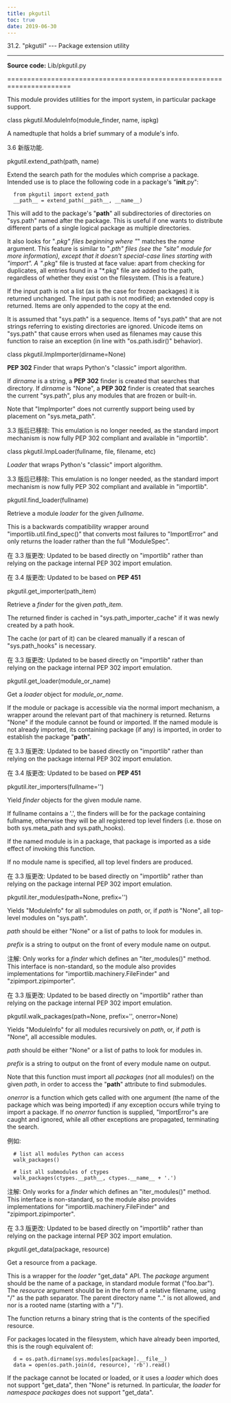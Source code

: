 ```yaml
---
title: pkgutil
toc: true
date: 2019-06-30
---
```

31.2. "pkgutil" --- Package extension utility
*********************************************

**Source code:** Lib/pkgutil.py

======================================================================

This module provides utilities for the import system, in particular
package support.

class pkgutil.ModuleInfo(module_finder, name, ispkg)

   A namedtuple that holds a brief summary of a module's info.

   3.6 新版功能.

pkgutil.extend_path(path, name)

   Extend the search path for the modules which comprise a package.
   Intended use is to place the following code in a package's
   "__init__.py":

      from pkgutil import extend_path
      __path__ = extend_path(__path__, __name__)

   This will add to the package's "__path__" all subdirectories of
   directories on "sys.path" named after the package.  This is useful
   if one wants to distribute different parts of a single logical
   package as multiple directories.

   It also looks for "*.pkg" files beginning where "*" matches the
   *name* argument.  This feature is similar to "*.pth" files (see the
   "site" module for more information), except that it doesn't
   special-case lines starting with "import".  A "*.pkg" file is
   trusted at face value: apart from checking for duplicates, all
   entries found in a "*.pkg" file are added to the path, regardless
   of whether they exist on the filesystem.  (This is a feature.)

   If the input path is not a list (as is the case for frozen
   packages) it is returned unchanged.  The input path is not
   modified; an extended copy is returned.  Items are only appended to
   the copy at the end.

   It is assumed that "sys.path" is a sequence.  Items of "sys.path"
   that are not strings referring to existing directories are ignored.
   Unicode items on "sys.path" that cause errors when used as
   filenames may cause this function to raise an exception (in line
   with "os.path.isdir()" behavior).

class pkgutil.ImpImporter(dirname=None)

   **PEP 302** Finder that wraps Python's "classic" import algorithm.

   If *dirname* is a string, a **PEP 302** finder is created that
   searches that directory.  If *dirname* is "None", a **PEP 302**
   finder is created that searches the current "sys.path", plus any
   modules that are frozen or built-in.

   Note that "ImpImporter" does not currently support being used by
   placement on "sys.meta_path".

   3.3 版后已移除: This emulation is no longer needed, as the standard
   import mechanism is now fully PEP 302 compliant and available in
   "importlib".

class pkgutil.ImpLoader(fullname, file, filename, etc)

   *Loader* that wraps Python's "classic" import algorithm.

   3.3 版后已移除: This emulation is no longer needed, as the standard
   import mechanism is now fully PEP 302 compliant and available in
   "importlib".

pkgutil.find_loader(fullname)

   Retrieve a module *loader* for the given *fullname*.

   This is a backwards compatibility wrapper around
   "importlib.util.find_spec()" that converts most failures to
   "ImportError" and only returns the loader rather than the full
   "ModuleSpec".

   在 3.3 版更改: Updated to be based directly on "importlib" rather
   than relying on the package internal PEP 302 import emulation.

   在 3.4 版更改: Updated to be based on **PEP 451**

pkgutil.get_importer(path_item)

   Retrieve a *finder* for the given *path_item*.

   The returned finder is cached in "sys.path_importer_cache" if it
   was newly created by a path hook.

   The cache (or part of it) can be cleared manually if a rescan of
   "sys.path_hooks" is necessary.

   在 3.3 版更改: Updated to be based directly on "importlib" rather
   than relying on the package internal PEP 302 import emulation.

pkgutil.get_loader(module_or_name)

   Get a *loader* object for *module_or_name*.

   If the module or package is accessible via the normal import
   mechanism, a wrapper around the relevant part of that machinery is
   returned.  Returns "None" if the module cannot be found or
   imported.  If the named module is not already imported, its
   containing package (if any) is imported, in order to establish the
   package "__path__".

   在 3.3 版更改: Updated to be based directly on "importlib" rather
   than relying on the package internal PEP 302 import emulation.

   在 3.4 版更改: Updated to be based on **PEP 451**

pkgutil.iter_importers(fullname='')

   Yield *finder* objects for the given module name.

   If fullname contains a '.', the finders will be for the package
   containing fullname, otherwise they will be all registered top
   level finders (i.e. those on both sys.meta_path and
   sys.path_hooks).

   If the named module is in a package, that package is imported as a
   side effect of invoking this function.

   If no module name is specified, all top level finders are produced.

   在 3.3 版更改: Updated to be based directly on "importlib" rather
   than relying on the package internal PEP 302 import emulation.

pkgutil.iter_modules(path=None, prefix='')

   Yields "ModuleInfo" for all submodules on *path*, or, if *path* is
   "None", all top-level modules on "sys.path".

   *path* should be either "None" or a list of paths to look for
   modules in.

   *prefix* is a string to output on the front of every module name on
   output.

   注解: Only works for a *finder* which defines an "iter_modules()"
     method. This interface is non-standard, so the module also
     provides implementations for "importlib.machinery.FileFinder" and
     "zipimport.zipimporter".

   在 3.3 版更改: Updated to be based directly on "importlib" rather
   than relying on the package internal PEP 302 import emulation.

pkgutil.walk_packages(path=None, prefix='', onerror=None)

   Yields "ModuleInfo" for all modules recursively on *path*, or, if
   *path* is "None", all accessible modules.

   *path* should be either "None" or a list of paths to look for
   modules in.

   *prefix* is a string to output on the front of every module name on
   output.

   Note that this function must import all *packages* (*not* all
   modules!) on the given *path*, in order to access the "__path__"
   attribute to find submodules.

   *onerror* is a function which gets called with one argument (the
   name of the package which was being imported) if any exception
   occurs while trying to import a package.  If no *onerror* function
   is supplied, "ImportError"s are caught and ignored, while all other
   exceptions are propagated, terminating the search.

   例如:

      # list all modules Python can access
      walk_packages()

      # list all submodules of ctypes
      walk_packages(ctypes.__path__, ctypes.__name__ + '.')

   注解: Only works for a *finder* which defines an "iter_modules()"
     method. This interface is non-standard, so the module also
     provides implementations for "importlib.machinery.FileFinder" and
     "zipimport.zipimporter".

   在 3.3 版更改: Updated to be based directly on "importlib" rather
   than relying on the package internal PEP 302 import emulation.

pkgutil.get_data(package, resource)

   Get a resource from a package.

   This is a wrapper for the *loader* "get_data" API.  The *package*
   argument should be the name of a package, in standard module format
   ("foo.bar").  The *resource* argument should be in the form of a
   relative filename, using "/" as the path separator.  The parent
   directory name ".." is not allowed, and nor is a rooted name
   (starting with a "/").

   The function returns a binary string that is the contents of the
   specified resource.

   For packages located in the filesystem, which have already been
   imported, this is the rough equivalent of:

      d = os.path.dirname(sys.modules[package].__file__)
      data = open(os.path.join(d, resource), 'rb').read()

   If the package cannot be located or loaded, or it uses a *loader*
   which does not support "get_data", then "None" is returned.  In
   particular, the *loader* for *namespace packages* does not support
   "get_data".
